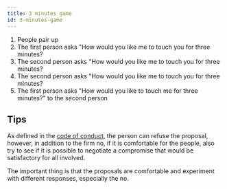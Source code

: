 ```yaml
---
title: 3 minutes game
id: 3-minutes-game
---
```


1. People pair up
1. The first person asks "How would you like me to touch you for three minutes?
1. The second person asks "How would you like me to touch you for three minutes?
1. The second person asks "How would you like me to touch you for three minutes?
1. The first person asks "How would you like to touch me for three minutes?" to the second person

## Tips

As defined in the [code of conduct](/docs/ethical/code-of-conduct), the person can refuse the proposal, however, in addition to the firm no, if it is comfortable for the people, also try to see if it is possible to negotiate a compromise that would be satisfactory for all involved.

The important thing is that the proposals are comfortable and experiment with different responses, especially the no.
